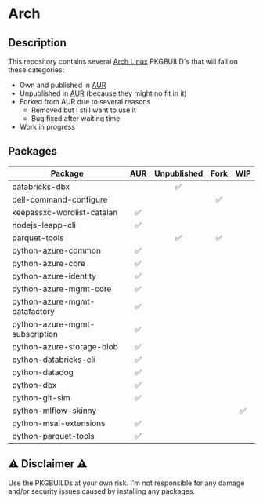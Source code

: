 # Arch
## Description

This repository contains several [Arch Linux](https://archlinux.org/) PKGBUILD's that will fall on these categories:

- Own and published in [AUR](https://aur.archlinux.org/)
- Unpublished in [AUR](https://aur.archlinux.org/) (because they might no fit in it)
- Forked from AUR due to several reasons
  - Removed but I still want to use it
  - Bug fixed after waiting time
- Work in progress

## Packages

| Package | AUR | Unpublished | Fork | WIP |
|---|:---:|:---:|:---:|:---:|
| databricks-dbx | | ✅ | | |
| dell-command-configure | | | ✅ | |
| keepassxc-wordlist-catalan | ✅ | | | |
| nodejs-leapp-cli | ✅ | | | |
| parquet-tools | | ✅ | ✅ | |
| python-azure-common | ✅ | | | |
| python-azure-core | ✅ | | | |
| python-azure-identity | ✅ | | | |
| python-azure-mgmt-core | ✅ | | | |
| python-azure-mgmt-datafactory | ✅ | | | |
| python-azure-mgmt-subscription | ✅ | | | |
| python-azure-storage-blob | ✅ | | | |
| python-databricks-cli | ✅ | | | |
| python-datadog | ✅ | | | |
| python-dbx | ✅ | | | |
| python-git-sim | ✅ | | | |
| python-mlflow-skinny | | | | ✅ |
| python-msal-extensions | ✅ | | | |
| python-parquet-tools | ✅ | | | |

## ⚠️ Disclaimer ⚠️

Use the PKGBUILDs at your own risk. I'm not responsible for any damage and/or security issues caused by installing any packages.

